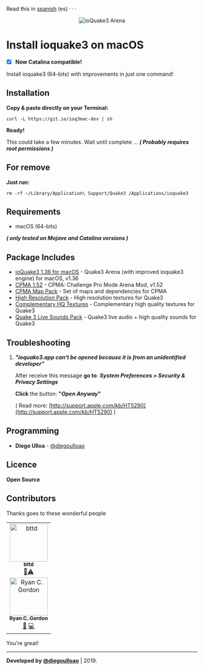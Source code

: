Read this in [spanish](https://github.com/diegoulloao/ioquake3-mac-install/blob/dev/README-es.md) (es)
· · ·

<p align="center">
  <img src="https://github.com/diegoulloao/ioquake3-mac-install/raw/dev/logo.png" alt="ioQuake3 Arena"/>
</p>

# Install ioquake3 on macOS
- [x] **Now Catalina compatible!**

Install ioquake3 (64-bits) with improvements in just one command!

## Installation

**Copy & paste directly on your Terminal:**

```
curl -L https://git.io/ioq3mac-dev | sh
```

**Ready!**

This could take a few minutes. Wait until complete ...
**_( Probably requires root permissions )_**

## For remove
**Just run:**
```
rm -rf ~/Library/Application\ Support/Quake3 /Applications/ioquake3
```

## Requirements

* macOS (64-bits)

**_( only tested on Mojave and Catalina versions )_**

## Package Includes

* [ioQuake3 1.36 for macOS](https://github.com/diegoulloao/ioquake3-mac-install/raw/master/dependencies/ioquake3-1.36-x64.zip) - Quake3 Arena (with improved ioquake3 engine) for macOS, v1.36
* [CPMA 1.52](https://cdn.playmorepromode.com/files/cpma/cpma-1.52-nomaps.zip) - CPMA: Challenge Pro Mode Arena Mod, v1.52
* [CPMA Map Pack](https://cdn.playmorepromode.com/files/cpma-mappack-full.zip) - Set of maps and dependencies for CPMA
* [High Resolution Pack](http://ioquake3.org/files/xcsv_hires.zip) - High resolution textures for Quake3
* [Complementary HQ Textures](https://github.com/diegoulloao/ioquake3-mac-install/raw/master/extras/extra-pack-resolution.pk3) - Complementary high quality textures for Quake3
* [Quake 3 Live Sounds Pack](https://github.com/diegoulloao/ioquake3-mac-install/raw/master/extras/quake3-live-sounds.pk3) - Quake3 live audio + high quality sounds for Quake3

## Troubleshooting
1. _**"ioquake3.app can't be opened because it is from an unidentified developer"**_

	After receive this message **go to**:
	**_System Preferences > Security & Privacy Settings_**
	
	**Click** the button: **"_Open Anyway_"**
	
	( Read more: [http://support.apple.com/kb/HT5290](http://support.apple.com/kb/HT5290) )

## Programming

* **Diego Ulloa** - [@diegoulloao](https://github.com/diegoulloao)

## Licence

**Open Source**

## Contributors

Thanks goes to these wonderful people

<!-- ALL-CONTRIBUTORS-LIST:START - Do not remove or modify this section -->
<!-- prettier-ignore -->
<table>
  <tr>
    <td align="center"><a href="https://github.com/bttd"><img src="https://avatars3.githubusercontent.com/u/45686509?v=4" width="100px;" alt="bttd"/><br /><sub><b>bttd</b></sub></a><br /><a href="https://github.com/diegoulloao/ioquake3-mac-install/commits?author=bttd" title="Compiling">📎</a><a href="https://github.com/diegoulloao/ioquake3-mac-install/commits?author=bttd" title="Tests">⚠️</a></td>
  </tr>
  
  <tr>
    <td align="center"><a href="https://icculus.org/"><img src="https://avatars0.githubusercontent.com/u/673562?v=4" width="100px;" alt="Ryan C. Gordon"/><br /><sub><b>Ryan C. Gordon</b></sub></a><br /><a href="https://github.com/diegoulloao/ioquake3-mac-install/issues?q=author%3Arcgordon" title="Bug reports">🐛</a> <a href="https://github.com/diegoulloao/ioquake3-mac-install/commits?author=rcgordon" title="Code">💻</a></td>
  </tr>
</table>
<!-- ALL-CONTRIBUTORS-LIST:END -->

You're great!

---
**Developed by [@diegoulloao](https://github.com/diegoulloao)** | 2019.
